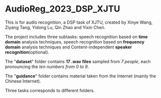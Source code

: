# AudioReg_2023_DSP_XJTU

This is for audio recognition, a DSP task of XJTU, created by Xinye Wang, Ziyang Tang, Yidong Lu, Qin Zhao and Yixin Chen.

The project includes three subtasks: speech recognition based on **time domain** analysis techniques, speech recognition based on **frequency domain** analysis techniques and Content-independent **speaker recognition**(optional).

The "**dataset**" folder contains **17 .wav files** sampled from _7 people_, each pronouncing the _ten numbers from 0 to 9_.

The "**guidance**" folder contains material taken from the Internet (mainly the Chinese Internet).

Three tasks corresponds to different folders.
